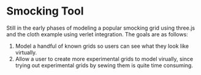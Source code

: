 # Smocking Tool

Still in the early phases of modeling a popular smocking grid using three.js and the cloth example using verlet integration. The goals are as follows:

1. Model a handful of known grids so users can see what they look like virtually.
2. Allow a user to create more experimental grids to model virually, since trying out experimental grids by sewing them is quite time consuming.
